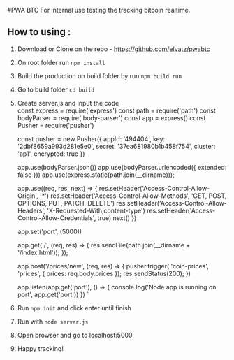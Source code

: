 #PWA BTC
For internal use testing the tracking bitcoin realtime.

## How to using :
1. Download or Clone on the repo - https://github.com/elvatz/pwabtc
2. On root folder run `npm install`
3. Build the production on build folder by run `npm build run`
4. Go to build folder `cd build`
5. Create server.js and input the code
  `    
    const express = require('express')
    const path = require('path')
    const bodyParser = require('body-parser')
    const app = express()
    const Pusher = require('pusher')

    const pusher = new Pusher({
        appId: '494404',
        key: '2dbf8659a993d281e5e0',
        secret: '37ea681980b1b458f754',
        cluster: 'ap1',
        encrypted: true
    })

    app.use(bodyParser.json())
    app.use(bodyParser.urlencoded({ extended: false }))
    app.use(express.static(path.join(__dirname)));

    app.use((req, res, next) => { 
        res.setHeader('Access-Control-Allow-Origin', '*') 
        res.setHeader('Access-Control-Allow-Methods', 'GET, POST, OPTIONS, PUT, PATCH, DELETE') 
        res.setHeader('Access-Control-Allow-Headers', 'X-Requested-With,content-type') 
        res.setHeader('Access-Control-Allow-Credentials', true) 
        next()
    })

    app.set('port', (5000))

    app.get('/', (req, res) => {
        res.sendFile(path.join(__dirname + '/index.html'));
    });

    app.post('/prices/new', (req, res) => {
        pusher.trigger( 'coin-prices', 'prices', {
            prices: req.body.prices
        });
        res.sendStatus(200);
    })

    app.listen(app.get('port'), () => {
        console.log('Node app is running on port', app.get('port'))
    })
  `
  6. Run `npm init` and click enter until finish
  7. Run with `node server.js` 
  8. Open browser and go to localhost:5000
  9. Happy tracking!
